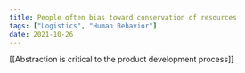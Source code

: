 ```yaml
---
title: People often bias toward conservation of resources
tags: ["Logistics", "Human Behavior"]
date: 2021-10-26
---
```


[[Abstraction is critical to the product development process]]
